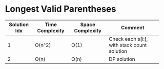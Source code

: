 # Longest Valid Parentheses

| Solution Idx | Time Complexity | Space Complexity | Comment                                     |
| ------------ | --------------- | ---------------- | ------------------------------------------- |
| 1            | O(n^2)          | O(1)             | Check each s[i:], with stack count solution |
| 2            | O(n)            | O(n)             | DP solution                                 |
